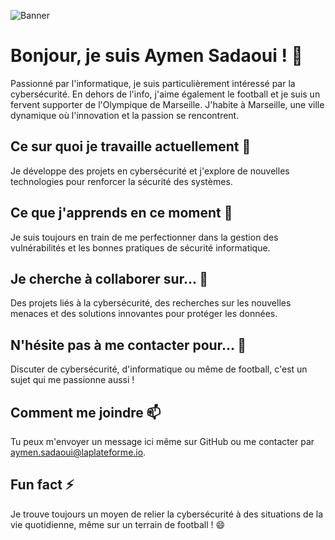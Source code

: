 ![Banner](https://res.cloudinary.com/do9t895lq/image/upload/v1732641300/tb5au5z6a5h3jrkut0ju.jpg) 


# Bonjour, je suis Aymen Sadaoui ! 👋

Passionné par l'informatique, je suis particulièrement intéressé par la cybersécurité. En dehors de l'info, j'aime également le football et je suis un fervent supporter de l'Olympique de Marseille. J'habite à Marseille, une ville dynamique où l'innovation et la passion se rencontrent.

## Ce sur quoi je travaille actuellement 🔭
Je développe des projets en cybersécurité et j'explore de nouvelles technologies pour renforcer la sécurité des systèmes.

## Ce que j'apprends en ce moment 🌱
Je suis toujours en train de me perfectionner dans la gestion des vulnérabilités et les bonnes pratiques de sécurité informatique.

## Je cherche à collaborer sur... 👯
Des projets liés à la cybersécurité, des recherches sur les nouvelles menaces et des solutions innovantes pour protéger les données.

## N'hésite pas à me contacter pour... 💬
Discuter de cybersécurité, d'informatique ou même de football, c'est un sujet qui me passionne aussi !

## Comment me joindre 📫
Tu peux m'envoyer un message ici même sur GitHub ou me contacter par aymen.sadaoui@laplateforme.io.

## Fun fact ⚡
Je trouve toujours un moyen de relier la cybersécurité à des situations de la vie quotidienne, même sur un terrain de football ! 😄
